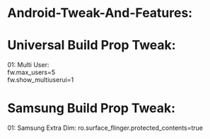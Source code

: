 # Android-Tweak-And-Features:

# Universal Build Prop Tweak:

01: Multi User:         
fw.max_users=5            
fw.show_multiuserui=1

# Samsung Build Prop Tweak:
01: Samsung Extra Dim:
ro.surface_flinger.protected_contents=true
